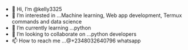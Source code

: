 - 👋 Hi, I’m @kelly3325
- 👀 I’m interested in ...Machine learning, Web app development, Termux commands and data science
- 🌱 I’m currently learning ...python
- 💞️ I’m looking to collaborate on ...python developers
- 📫 How to reach me ...@+2348032640796 whatsapp

<!---
kelly3325/kelly3325 is a ✨ special ✨ repository because its `README.md` (this file) appears on your GitHub profile.
You can click the Preview link to take a look at your changes.
--->
